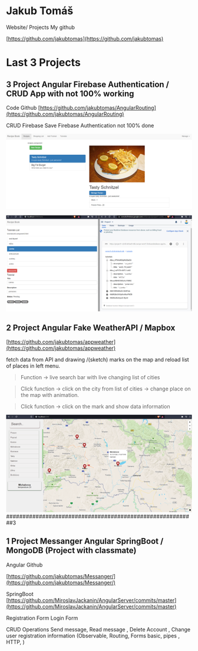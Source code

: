 # Jakub Tomáš 
Website/ Projects 
My github 

[https://github.com/jakubtomas](https://github.com/jakubtomas)


# Last 3 Projects


##  3 Project  Angular Firebase Authentication / CRUD App with not  100% working

Code Github
[https://github.com/jakubtomas/AngularRouting](https://github.com/jakubtomas/AngularRouting)


CRUD Firebase 
Save 
Firebase Authentication not 100% done

![Firebase](/images/three.png)


![Firebase 2](/images/firebase.png)

##  2 Project  Angular Fake WeatherAPI / Mapbox
[https://github.com/jakubtomas/appweather](https://github.com/jakubtomas/appweather)


fetch data from API and drawing /(sketch) marks on the map and reload list of places in left menu.

> Function -> live search bar with  live changing list of cities  

> Click function -> click on the city from list of cities -> change place on the map with animation.

> Click function  -> click on the mark and show data information 


![GitHub Logo](/images/weather.png)
 ##########################################################3

## 1 Project  Messanger Angular SpringBoot / MongoDB (Project with classmate)
Angular Github

[https://github.com/jakubtomas/Messanger/](https://github.com/jakubtomas/Messanger/)


SpringBoot 
[https://github.com/MiroslavJackanin/AngularServer/commits/master](https://github.com/MiroslavJackanin/AngularServer/commits/master)

Registration Form
Login Form

CRUD Operations
Send message, Read message , Delete Account , Change user registration information
(Observable, Routing, Forms basic, pipes , HTTP, )

